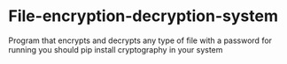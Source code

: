 # File-encryption-decryption-system
Program that encrypts and decrypts any type of file with a password
for running you should pip install cryptography in your system

